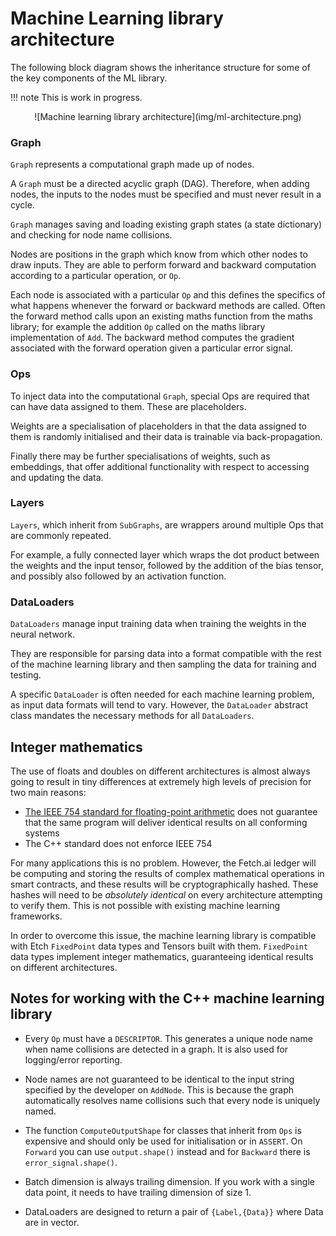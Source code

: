 # Machine Learning library architecture

The following block diagram shows the inheritance structure for some of the key components of the ML library.

!!! note
    This is work in progress.

<center>![Machine learning library architecture](img/ml-architecture.png)</center>

### Graph

`Graph` represents a computational graph made up of nodes.

A `Graph` must be a directed acyclic graph (DAG). Therefore, when adding nodes, the inputs to the nodes must be specified and must never result in a cycle.

`Graph` manages saving and loading existing graph states (a state dictionary) and checking for node name collisions.

Nodes are positions in the graph which know from which other nodes to draw inputs. They are able to perform forward and backward computation according to a particular operation, or `Op`.

Each node is associated with a particular `Op` and this defines the specifics of what happens whenever the forward or backward methods are called. Often the forward method calls upon an existing maths function from the maths library; for example the addition `Op` called on the maths library implementation of `Add`. The backward method computes the gradient associated with the forward operation given a particular error signal.

### Ops

To inject data into the computational `Graph`, special Ops are required that can have data assigned to them. These are placeholders.

Weights are a specialisation of placeholders in that the data assigned to them is randomly initialised and their data is trainable via back-propagation.

Finally there may be further specialisations of weights, such as embeddings, that offer additional functionality with respect to accessing and updating the data.

### Layers

`Layers`, which inherit from `SubGraphs`, are wrappers around multiple Ops that are commonly repeated.

For example, a fully connected layer which wraps the dot product between the weights and the input tensor, followed by the addition of the bias tensor, and possibly also followed by an activation function.

### DataLoaders

`DataLoaders` manage input training data when training the weights in the neural network.

They are responsible for parsing data into a format compatible with the rest of the machine learning library and then sampling the data for training and testing.

A specific `DataLoader` is often needed for each machine learning problem, as input data formats will tend to vary. However, the `DataLoader` abstract class mandates the necessary methods for all `DataLoaders`.


## Integer mathematics

The use of floats and doubles on different architectures is almost always going to result in tiny differences at extremely high levels of precision for two main reasons:

* [The IEEE 754 standard for floating-point arithmetic](https://standards.ieee.org/standard/754-2019.html) does not guarantee that the same program will deliver identical results on all conforming systems
* The C++ standard does not enforce IEEE 754

For many applications this is no problem. However, the Fetch.ai ledger will be computing and storing the results of complex mathematical operations in smart contracts, and these results will be cryptographically hashed. These hashes will need to be _absolutely identical_ on every architecture attempting to verify them. This is not possible with existing machine learning frameworks.

In order to overcome this issue, the machine learning library is compatible with Etch `FixedPoint` data types and Tensors built with them. `FixedPoint` data types implement integer mathematics, guaranteeing identical results on different architectures.


## Notes for working with the C++ machine learning library

-   Every `Op` must have a `DESCRIPTOR`. This generates a unique node name when name collisions are detected in a graph. It is also used for logging/error reporting.

-   Node names are not guaranteed to be identical to the input string specified by the developer on `AddNode`. This is because the graph automatically resolves name collisions such that every node is uniquely named.

-   The function `ComputeOutputShape` for classes that inherit from `Ops` is expensive and should only be used for initialisation or in `ASSERT`. On `Forward` you can use `output.shape()` instead and for `Backward` there is `error_signal.shape()`.

-   Batch dimension is always trailing dimension. If you work with a single data point, it needs to have trailing dimension of size 1.

-   DataLoaders are designed to return a pair of `{Label,{Data}}` where Data are in vector.

<br/>
